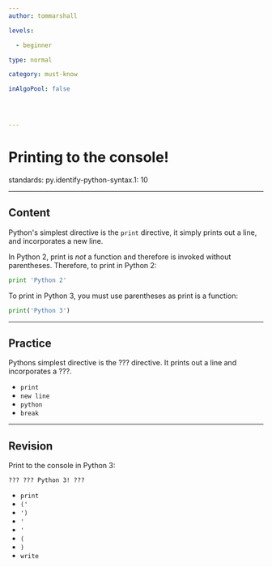 ```yaml
---
author: tommarshall

levels:

  - beginner

type: normal

category: must-know

inAlgoPool: false




---
```


# Printing to the console!

standards:
  py.identify-python-syntax.1: 10

---
## Content

Python's simplest directive is the `print` directive, it simply prints out a line, and incorporates a new line.

In Python 2, print is *not* a function and therefore is invoked without parentheses. Therefore, to print in Python 2:
```python
print 'Python 2'
```

To print in Python 3, you must use parentheses as print is a function:

```python
print('Python 3')
```

---
## Practice

Pythons simplest directive is the ??? directive. It prints out a line and incorporates a ???.

* `print`
* `new line`
* `python`
* `break`

---
## Revision

Print to the console in Python 3:

```
??? ??? Python 3! ???
```

* `print`
* `('`
* `')`
* `'`
* `'`
* `(`
* `)`
* `write`
